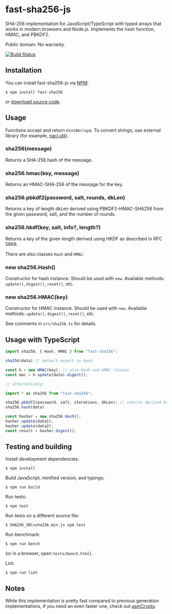 fast-sha256-js
==============

SHA-256 implementation for JavaScript/TypeScript with typed arrays
that works in modern browsers and Node.js.
Implements the hash function, HMAC, and PBKDF2.

Public domain. No warranty.

[![Build Status](https://travis-ci.org/dchest/fast-sha256-js.svg?branch=master)
](https://travis-ci.org/dchest/fast-sha256-js)


Installation
------------

You can install fast-sha256-js via [NPM](https://www.npmjs.org/):

    $ npm install fast-sha256

or [download source code](https://github.com/dchest/fast-sha256-js/releases).


Usage
-----

Functions accept and return `Uint8Array`s.
To convert strings, use external library (for example,
[nacl.util](https://github.com/dchest/tweetnacl-util-js/)).

### sha256(message)

Returns a SHA-256 hash of the message.


### sha256.hmac(key, message)

Returns an HMAC-SHA-256 of the message for the key.


### sha256.pbkdf2(password, salt, rounds, dkLen)

Returns a key of length dkLen derived using PBKDF2-HMAC-SHA256
from the given password, salt, and the number of rounds.


### sha256.hkdf(key, salt, info?, length?)

Returns a key of the given length derived using HKDF as
described in RFC 5869.

There are also classes `Hash` and `HMAC`:

### new sha256.Hash()

Constructor for hash instance. Should be used with `new`.
Available methods: `update()`, `digest()`, `reset()`, etc.

### new sha256.HMAC(key)

Constructor for HMAC instance. Should be used with `new`.
Available methods: `update()`, `digest()`, `reset()`, etc.

See comments in `src/sha256.ts` for details.


Usage with TypeScript
---------------------

```typescript
import sha256, { Hash, HMAC } from "fast-sha256";

sha256(data) // default export is hash

const h = new HMAC(key); // also Hash and HMAC classes
const mac = h.update(data).digest();

// alternatively:

import * as sha256 from "fast-sha256";

sha256.pbkdf2(password, salt, iterations, dkLen); // returns derived key
sha256.hash(data)

const hasher = new sha256.Hash();
hasher.update(data1);
hasher.update(data2);
const result = hasher.digest();
```


Testing and building
--------------------

Install development dependencies:

    $ npm install

Build JavaScript, minified version, and typings:

    $ npm run build

Run tests:

    $ npm test

Run tests on a different source file:

    $ SHA256_SRC=sha256.min.js npm test

Run benchmark:

    $ npm run bench

(or in a browser, open `tests/bench.html`).

Lint:

    $ npm run lint


Notes
-----

While this implementation is pretty fast compared to previous generation
implementations, if you need an even faster one, check out
[asmCrypto](https://github.com/vibornoff/asmcrypto.js).
